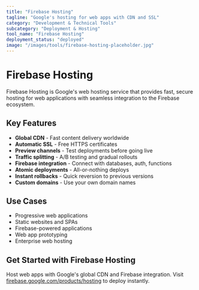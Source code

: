 ```yaml
---
title: "Firebase Hosting"
tagline: "Google's hosting for web apps with CDN and SSL"
category: "Development & Technical Tools"
subcategory: "Deployment & Hosting"
tool_name: "Firebase Hosting"
deployment_status: "deployed"
image: "/images/tools/firebase-hosting-placeholder.jpg"
---
```


# Firebase Hosting

Firebase Hosting is Google's web hosting service that provides fast, secure hosting for web applications with seamless integration to the Firebase ecosystem.

## Key Features

- **Global CDN** - Fast content delivery worldwide
- **Automatic SSL** - Free HTTPS certificates
- **Preview channels** - Test deployments before going live
- **Traffic splitting** - A/B testing and gradual rollouts
- **Firebase integration** - Connect with databases, auth, functions
- **Atomic deployments** - All-or-nothing deploys
- **Instant rollbacks** - Quick reversion to previous versions
- **Custom domains** - Use your own domain names

## Use Cases

- Progressive web applications
- Static websites and SPAs
- Firebase-powered applications
- Web app prototyping
- Enterprise web hosting

## Get Started with Firebase Hosting

Host web apps with Google's global CDN and Firebase integration. Visit [firebase.google.com/products/hosting](https://firebase.google.com/products/hosting) to deploy instantly.